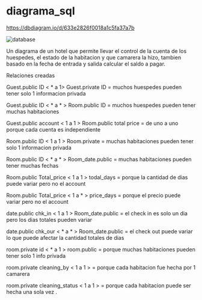 # diagrama_sql

https://dbdiagram.io/d/633e2826f0018a1c5fa37a7b

![database](https://user-images.githubusercontent.com/107572992/194345789-7c2ee5ad-24df-4769-adf1-64e1c034eb99.png)

Un diagrama de un hotel que permite llevar el control de la cuenta de los huespedes, el estado de la habitacion y que camarera la hizo, tambien basado en la fecha de entrada y salida calcular el saldo a pagar.


Relaciones creadas

Guest.public ID < * a 1> Guest.private ID =  muchos huespedes pueden tener solo 1 informacion privada

Guest.public ID < * a * > Room.public ID = muchos huespedes pueden tener muchas habitaciones

Guest.public account < 1 a 1 > Room.public total price = de uno a uno porque cada cuenta es independiente 

Room.public ID < 1 a 1 > Room.private =  muchas habitaciones pueden tener solo 1 informacion privada

Room.public ID < * a * > Room_date.public = muchas habitaciones pueden tener muchas fechas

Room.public Total_price < 1 a 1 > todal_days = porque la cantidad de dias puede variar pero no el account

Room.public Total_price < 1 a * > price_days = porque el precio puede variar pero no el account

date.public chk_in < 1 a 1 > Room_date.public = el check in es solo un dia pero los dias totales pueden variar

date.public chk_our < * a * > Room_date.public = el check out puede variar lo que puede afectar la cantidad totales de dias

room.private id < * a 1 > room.public = porque muchas habitaciones pueden tener solo 1 info privada

room.private cleaning_by < 1 a 1 > = porque cada habitacion fue hecha por 1 camarera

room.private cleaning_status < 1 a 1 > = porque cada habitacion puede ser hecha una sola vez
.
